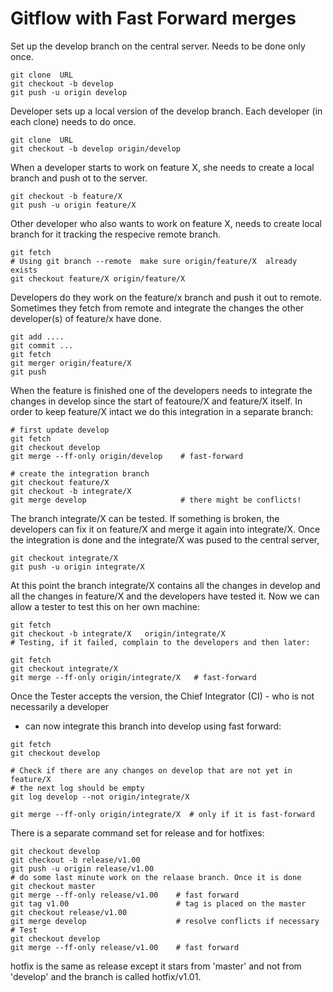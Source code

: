 # Gitflow with Fast Forward merges


Set up the develop branch on the central server. Needs to be done only once.


```
git clone  URL
git checkout -b develop
git push -u origin develop
```


Developer sets up a local version of the develop branch. Each developer (in each clone) needs to do once.


```
git clone  URL
git checkout -b develop origin/develop
```

When a developer starts to work on feature X, she needs to create a local branch and push ot to the server.


```
git checkout -b feature/X
git push -u origin feature/X
```

Other developer who also wants to work on feature X, needs to create local branch for it tracking the respecive remote branch.


```
git fetch
# Using git branch --remote  make sure origin/feature/X  already exists
git checkout feature/X origin/feature/X
```


Developers do they work on the feature/x branch and push it out to remote.
Sometimes they fetch from remote and integrate the changes the other developer(s) of feature/x
have done.



```
git add ....
git commit ...
git fetch
git merger origin/feature/X
git push
```


When the feature is finished one of the developers needs
to integrate the changes in develop since the start of featoure/X and feature/X itself.
In order to keep feature/X intact we do this integration in a separate branch:



```
# first update develop
git fetch
git checkout develop
git merge --ff-only origin/develop    # fast-forward

# create the integration branch
git checkout feature/X
git checkout -b integrate/X
git merge develop                     # there might be conflicts!
```


The branch integrate/X can be tested. If something is broken, the developers can
fix it on feature/X and merge it again into integrate/X. Once the integration is done
and the integrate/X was pused to the central server,



```
git checkout integrate/X
git push -u origin integrate/X
```


At this point the branch integrate/X contains all the changes in develop and all the changes in feature/X and the developers have tested it.
Now we can allow a tester to test this on her own machine:



```
git fetch
git checkout -b integrate/X   origin/integrate/X
# Testing, if it failed, complain to the developers and then later:

git fetch
git checkout integrate/X
git merge --ff-only origin/integrate/X   # fast-forward
```


Once the Tester accepts the version, the Chief Integrator (CI) - who is not necessarily a developer
- can now integrate this branch into develop using fast forward:



```
git fetch
git checkout develop

# Check if there are any changes on develop that are not yet in feature/X
# the next log should be empty
git log develop --not origin/integrate/X

git merge --ff-only origin/integrate/X  # only if it is fast-forward
```



There is a separate command set for release and for hotfixes:



```
git checkout develop
git checkout -b release/v1.00
git push -u origin release/v1.00
# do some last minute work on the relaase branch. Once it is done
git checkout master
git merge --ff-only release/v1.00    # fast forward
git tag v1.00                        # tag is placed on the master
git checkout release/v1.00
git merge develop                    # resolve conflicts if necessary
# Test
git checkout develop
git merge --ff-only release/v1.00    # fast forward
```


hotfix is the same as release except it stars from 'master' and not from 'develop'
and the branch is called hotfix/v1.01.



